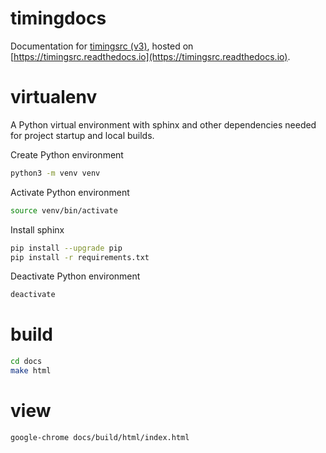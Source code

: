 # timingdocs

Documentation for [timingsrc (v3)](https://webtiming.github.io/timingsrc/),
hosted on [https://timingsrc.readthedocs.io](https://timingsrc.readthedocs.io).


# virtualenv

A Python virtual environment with sphinx and other dependencies
needed for project startup and local builds.


Create Python environment

```sh
python3 -m venv venv
```

Activate Python environment

```sh
source venv/bin/activate
```

Install sphinx

```sh
pip install --upgrade pip
pip install -r requirements.txt
```


Deactivate Python environment

```sh
deactivate
```

# build

```sh
cd docs
make html
```

# view

```sh
google-chrome docs/build/html/index.html
```
